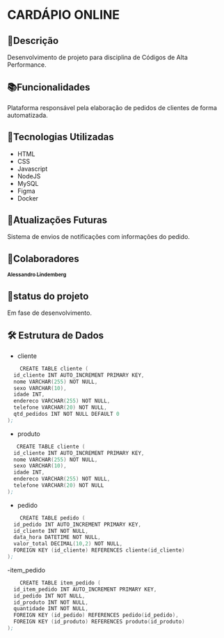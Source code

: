 # CARDÁPIO ONLINE

## 📝Descrição
Desenvolvimento de projeto para disciplina de Códigos de Alta Performance.

## 📚Funcionalidades
Plataforma responsável pela elaboração de pedidos de clientes de forma automatizada.

## 🔧Tecnologias Utilizadas
* HTML
* CSS
* Javascript
* NodeJS
* MySQL
* Figma
* Docker

## 🔐Atualizações Futuras
Sistema de envios de notificações com informações do pedido.

## 🤝Colaboradores
<tabela>
    <tr> 
        <td align= 'center'>
            <a href= 'https://github.com/allehcarv'> 
                <sub>
                    <b>Alessandro Lindemberg</b>
                </sub>
            </a>
        </td>
    </tr>
</tabela>

## 🎯status do projeto
Em fase de desenvolvimento.

## :hammer_and_wrench: Estrutura de Dados
- cliente

```s
    CREATE TABLE cliente (
  id_cliente INT AUTO_INCREMENT PRIMARY KEY,
  nome VARCHAR(255) NOT NULL,
  sexo VARCHAR(10),
  idade INT,
  endereco VARCHAR(255) NOT NULL,
  telefone VARCHAR(20) NOT NULL,
  qtd_pedidos INT NOT NULL DEFAULT 0
);
```

- produto

```s
   CREATE TABLE cliente (
  id_cliente INT AUTO_INCREMENT PRIMARY KEY,
  nome VARCHAR(255) NOT NULL,
  sexo VARCHAR(10),
  idade INT,
  endereco VARCHAR(255) NOT NULL,
  telefone VARCHAR(20) NOT NULL
);
```

- pedido

```s
    CREATE TABLE pedido (
  id_pedido INT AUTO_INCREMENT PRIMARY KEY,
  id_cliente INT NOT NULL,
  data_hora DATETIME NOT NULL,
  valor_total DECIMAL(10,2) NOT NULL,
  FOREIGN KEY (id_cliente) REFERENCES cliente(id_cliente)
);
```

-item_pedido

```s
    CREATE TABLE item_pedido (
  id_item_pedido INT AUTO_INCREMENT PRIMARY KEY,
  id_pedido INT NOT NULL,
  id_produto INT NOT NULL,
  quantidade INT NOT NULL,
  FOREIGN KEY (id_pedido) REFERENCES pedido(id_pedido),
  FOREIGN KEY (id_produto) REFERENCES produto(id_produto)
);
```